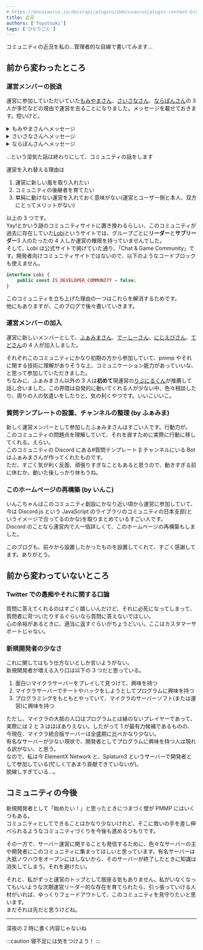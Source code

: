 ```yaml
---
# https://docusaurus.io/docs/api/plugins/@docusaurus/plugin-content-blog
title: 近況
authors: ['fuyutsuki']
tags: ['ひとりごと']
---
```


コミュニティの近況を私の...管理者的な目線で書いてみます...

<!-- truncate -->

## 前から変わったところ

### 運営メンバーの脱退

運営に参加していただいていた[もみやまさん](https://github.com/momeemt)、[さいさなさん](https://github.com/Saisana299)、[ならぽんさん](https://github.com/narapons)の 3 人が多忙などの理由で運営を去ることになりました。メッセージを載せておきます。短いけど。

<details>
    <summary>もみやまさんへメッセージ</summary>
    Miftonは凄かったし、私より若いので色々凄いのは理解してたんだけど、私と同じように忙しくなっていって、もっとすごい人になっていったね。これからも凄いところ、影から見てます。  
    あと、Nim大好きなので、Pythonの代わりに使ってます。
</details>

<details>
    <summary>さいさなさんへメッセージ</summary>
    さいさなは生活鯖...熊鯖で色々自由にやらせてもらって、鯖民も温かくて、すごく楽しかった。ありがとう。  
</details>

<details>
    <summary>ならぽんさんへメッセージ</summary>
    ならぽんは私に見えないところで色々苦労したりしてたんだと思う。がんばったね。あまり話せなかったけど、もしまた時間ができたら色々話したいです。
</details>

...という湿気た話は終わりにして、コミュニティの話をします

運営を入れ替える理由は

1. 運営に新しい風を取り入れたい
2. コミュニティの後継者を育てたい
3. 単純に動けない運営を入れておく意味がない(運営とユーザー側と本人、双方にとってメリットがない)

以上の 3 つです。  
Yay!とかいう謎のコミュニティサイトに置き換わるらしい、このコミュニティが過去に存在していた[Lobi](https://lobi.co)というサイトでは、グループごとに**リーダー**と**サブリーダー**3 人のたったの 4 人しか運営の権限を持っていませんでした。  
そして、Lobi は公式サイトで掲げていた通り、「Chat & Game Community」です。開発者向けコミュニティサイトではないので、以下のようなコードブロックも使えません。

```php
interface Lobi {
    public const IS_DEVELOPER_COMMUNITY = false;
}
```

このコミュニティを立ち上げた理由の一つはこれらを解消するためです。  
他にもありますが、このブログで後々書いていきます。

### 運営メンバーの加入

運営に新しいメンバーとして、[ふぁみまさん](https://github.com/famima65536)、[でーしーさん](https://github.com/MyDeacy)、[にじえびさん](https://github.com/niziebi)、[てどさん](https://github.com/tedo0627)の 4 人が加入しました。

それぞれこのコミュニティにかなり初期の方から参加していて、pmmp やそれに関する技術に理解がありそうな上、コミュニケーション能力があっていいな、と思って参加していただきました。  
ちなみに、ふぁみまさん以外の 3 人は**初めて**現運営の[りぶにるくん](https://github.com/ribnil)が推薦して話し合いました。この界隈は自発的に動いてくれる人が少ない中、色々相談したり、周りの人の気遣いをしたりと、気の利くやつです。いいこいいこ。

### 質問テンプレートの設置、チャンネルの整理 (by ふぁみま)

新しく運営メンバーとして参加したふぁみまさんはすごい人です。行動力が。  
このコミュニティの問題点を理解していて、それを直すために実際に行動に移してくれる。えらい。  
このコミュニティの Discord にある#質問テンプレート β チャンネルにいる Bot はふぁみまさんが作ってくれたものです。  
ただ、すごく気が利く反面、頑張りすぎなこともあると思うので、動きすぎる前に休むか、動いた後しっかり休もうね。

### このホームページの再構築 (by いんこ)

いんこちゃんはこのコミュニティ創設にかなり近い頃から運営に参加していて、今は Discord.js という JavaScript のライブラリのコミュニティの日本支部(というイメージで合ってるのかな)を取りまとめているすごい人です。  
Discord のことなら運営内で人一倍詳しくて、このホームページの再構築もしました。

このブログも、前々から設置したかったものを設置してくれて、すごく感謝してます。ありがとう。

## 前から変わっていないところ

### Twitter での愚痴やそれに関する口論

質問に答えてくれるのはすごく嬉しいんだけど、それに必死になってしまって、質問者に苛ついたりするぐらいなら質問に答えないでほしい。  
心の余裕があるときに、適当に返すぐらいがちょうどいい。ここはカスタマーサポートじゃない。

### 新規開発者の少なさ

これに関してはもう仕方ないとしか言いようがない。  
新規開発者が増える入り口は以下の 3 つだと思っている。

1. 面白いマイクラサーバーをプレイして見つけて、興味を持つ
2. マイクラサーバーでチートやハックをしようとしてプログラムに興味を持つ
3. プログラミングをもともとやっていて、マイクラのサーバーソフト(または運営)に興味を持つ

ただし、マイクラの大抵の人口はプログラムとは縁のないプレイヤーであって、実際には 2 と 3 はほぼありえない。したがって 1 が最有力候補であるものの、今現在、マイクラ統合版サーバーは全盛期に比べかなり少ない。  
有名なサーバーが少ない現状で、開発者としてプログラムに興味を持つ人は現れる訳がない、と思う。  
なので、私は今 ElementX Network と、Splaturn3 というサーバーで開発者として参加している(忙しくてあまり貢献できていないが)。  
脱線しすぎている...。

## コミュニティの今後

新規開発者として「始めたい！」と思ったときにつまづく壁が PMMP にはいくつもある。  
コミュニティとしてできることはかなり少ないけれど、そこに救いの手を差し伸べられるようなコミュニティづくりを今後も進めるつもりです。

その一方で、サーバー運営に関することも発信するために、色々なサーバーの主や開発者にこのコミュニティに集まってほしいと思っています。有名サーバーは大抵ノウハウをオープンにはしないから、そのサーバーが終了したときに知識は消失してしまう。それを避けたい。

それと、私がずっと運営のトップとして居座る気もありません。私がいなくなってもいいような次期運営リーダー的な存在を育てられたら、引っ張っていける人材がいれば、ゆっくりフェードアウトして、このコミュニティを見守りたいと思います。  
まだそれは先だと思うけどね。

---

深夜の 2 時に書く内容じゃないね

:::caution
寝不足には気をつけよう！
:::
